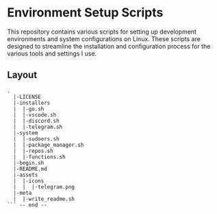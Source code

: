 # Environment Setup Scripts

This repository contains various scripts for setting up development environments and system configurations on Linux. 
These scripts are designed to streamline the installation and configuration process for the various tools and settings I use.

## Layout
```plaintext
.
  |-LICENSE
  |-installers
  |  |-go.sh
  |  |-vscode.sh
  |  |-discord.sh
  |  |-telegram.sh
  |-system
  |  |-sudoers.sh
  |  |-package_manager.sh
  |  |-repos.sh
  |  |-functions.sh
  |-begin.sh
  |-README.md
  |-assets
  |  |-icons
  |  |  |-telegram.png
  |-meta
  |  |-write_readme.sh
``` -- end --
